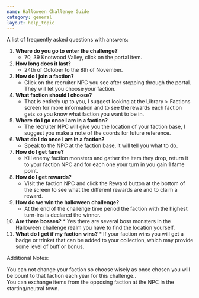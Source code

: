 ```yaml
---
name: Halloween Challenge Guide
category: general
layout: help_topic
---
```

A list of frequently asked questions with answers:

1.  **Where do you go to enter the challenge?**
    *   70, 39 Knotwood Valley, click on the portal item.
2.  **How long does it last?**
    *   24th of October to the 8th of November.
3.  **How do I join a faction?**
    *   Click on the recruiter NPC you see after stepping through the portal. They will let you choose your faction.
4.  **What faction should I choose?**
    *   That is entirely up to you, I suggest looking at the Library > Factions screen for more information and to see the rewards each faction gets so you know what faction you want to be in.
5.  **Where do I go once I am in a faction?**
    *   The recruiter NPC will give you the location of your faction base, I suggest you make a note of the coords for future reference.
6.  **What do I do once I am in a faction?**
    *   Speak to the NPC at the faction base, it will tell you what to do.
7.  **How do I get fame?**
    *   Kill enemy faction monsters and gather the item they drop, return it to your faction NPC and for each one your turn in you gain 1 fame point.
8.  **How do I get rewards?**
    *   Visit the faction NPC and click the Reward button at the bottom of the screen to see what the different rewards are and to claim a reward.
9.  **How do we win the halloween challenge?**
    *   At the end of the challenge time period the faction with the highest turn-ins is declared the winner.
10.  **Are there bosses?**
    *   Yes there are several boss monsters in the Halloween challenge realm you have to find the location yourself.
11.  **What do I get if my faction wins?**
    *   If your faction wins you will get a badge or trinket that can be added to your collection, which may provide some level of buff or bonus.

Additional Notes:

You can not change your faction so choose wisely as once chosen you will be bount to that faction each year for this challenge..  
You can exchange items from the opposing faction at the NPC in the starting/neutral town.